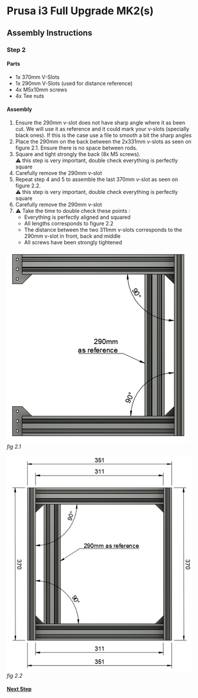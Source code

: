 # Prusa i3 Full Upgrade MK2(s)

## Assembly Instructions

### Step 2

#### Parts  

* 1x 370mm V-Slots
* 1x 290mm V-Slots (used for distance reference)
* 4x M5x10mm screws
* 4x Tee nuts

#### Assembly

1. Ensure the 290mm v-slot does not have sharp angle where it as been cut. We will use it as reference and it could mark your v-slots (specially black ones). If this is the case use a file to smooth a bit the sharp angles
1. Place the 290mm on the back between the 2x331mm v-slots as seen on figure 2.1. Ensure there is no space between rods.
1. Square and tight strongly the back (8x M5 screws).<br>
   :warning: this step is very important, double check everything is perfectly square
1. Carefully remove the 290mm v-slot
1. Repeat step 4 and 5 to assemble the last 370mm v-slot as seen on figure 2.2.<br>
   :warning: this step is very important, double check everything is perfectly square
1. Carefully remove the 290mm v-slot
1. :warning: Take the time to double check these points :
    * Everything is perfectly aligned and squared
    * All lengths corresponds to figure 2.2
    * The distance between the two 311mm v-slots corresponds to the 290mm v-slot in front, back and middle
    * All screws have been strongly tightened

![](img/fig2.1.jpg)\
*fig 2.1*

![](img/fig2.2.jpg)\
*fig 2.2*

#### [Next Step](step03.md)
